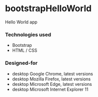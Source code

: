 # bootstrapHelloWorld

Hello World app

### Technologies used

* Bootstrap
* HTML / CSS

### Designed-for

* desktop Google Chrome, latest versions
* desktop Mozilla Firefox, latest versions
* desktop Microsoft Edge, latest versions
* desktop Microsoft Internet Explorer 11
